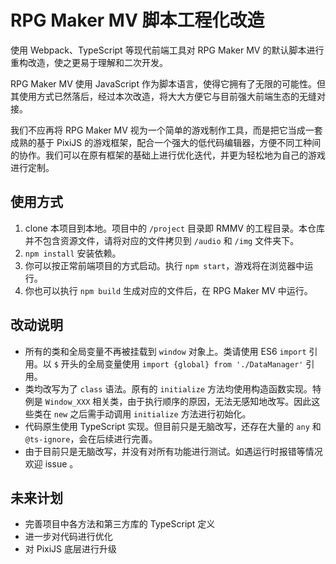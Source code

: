 # RPG Maker MV 脚本工程化改造

使用 Webpack、TypeScript 等现代前端工具对 RPG Maker MV 的默认脚本进行重构改造，使之更易于理解和二次开发。

RPG Maker MV 使用 JavaScript 作为脚本语言，使得它拥有了无限的可能性。但其使用方式已然落后，经过本次改造，将大大方便它与目前强大前端生态的无缝对接。

我们不应再将 RPG Maker MV 视为一个简单的游戏制作工具，而是把它当成一套成熟的基于 PixiJS 的游戏框架，配合一个强大的低代码编辑器，方便不同工种间的协作。我们可以在原有框架的基础上进行优化迭代，并更为轻松地为自己的游戏进行定制。

## 使用方式

1. clone 本项目到本地。项目中的 `/project` 目录即 RMMV 的工程目录。本仓库并不包含资源文件，请将对应的文件拷贝到 `/audio` 和 `/img` 文件夹下。
2. `npm install` 安装依赖。
3. 你可以按正常前端项目的方式启动。执行 `npm start`，游戏将在浏览器中运行。
4. 你也可以执行 `npm build` 生成对应的文件后，在 RPG Maker MV 中运行。

## 改动说明
- 所有的类和全局变量不再被挂载到 `window` 对象上。类请使用 ES6 `import` 引用。以 `$` 开头的全局变量使用 `import {global} from './DataManager'` 引用。
- 类均改写为了 `class` 语法。原有的 `initialize` 方法均使用构造函数实现。特例是 `Window_XXX` 相关类，由于执行顺序的原因，无法无感知地改写。因此这些类在 `new` 之后需手动调用 `initialize` 方法进行初始化。
- 代码原生使用 TypeScript 实现。但目前只是无脑改写，还存在大量的 `any` 和 `@ts-ignore`，会在后续进行完善。
- 由于目前只是无脑改写，并没有对所有功能进行测试。如遇运行时报错等情况欢迎 issue 。

## 未来计划
- 完善项目中各方法和第三方库的 TypeScript 定义
- 进一步对代码进行优化
- 对 PixiJS 底层进行升级
